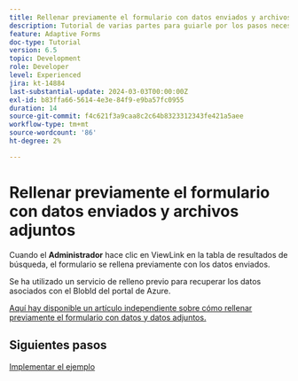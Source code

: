 ```yaml
---
title: Rellenar previamente el formulario con datos enviados y archivos adjuntos
description: Tutorial de varias partes para guiarle por los pasos necesarios para consultar los envíos de formularios almacenados en Azure Portal
feature: Adaptive Forms
doc-type: Tutorial
version: 6.5
topic: Development
role: Developer
level: Experienced
jira: kt-14884
last-substantial-update: 2024-03-03T00:00:00Z
exl-id: b83ffa66-5614-4e3e-84f9-e9ba57fc0955
duration: 14
source-git-commit: f4c621f3a9caa8c2c64b8323312343fe421a5aee
workflow-type: tm+mt
source-wordcount: '86'
ht-degree: 2%

---
```


# Rellenar previamente el formulario con datos enviados y archivos adjuntos

Cuando el **Administrador** hace clic en ViewLink en la tabla de resultados de búsqueda, el formulario se rellena previamente con los datos enviados.

Se ha utilizado un servicio de relleno previo para recuperar los datos asociados con el BlobId del portal de Azure.

[Aquí hay disponible un artículo independiente sobre cómo rellenar previamente el formulario con datos y datos adjuntos.](https://experienceleague.adobe.com/docs/experience-manager-learn/forms/prefill-form-with-data-attachments/introduction.html)

## Siguientes pasos

[Implementar el ejemplo](./part5.md)
